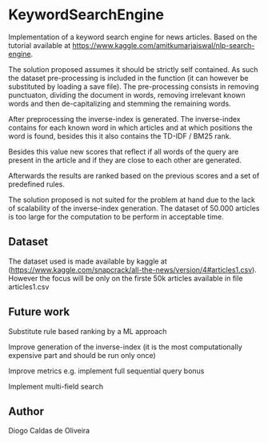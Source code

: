 # KeywordSearchEngine

Implementation of a keyword search engine for news articles. Based on the tutorial available at https://www.kaggle.com/amitkumarjaiswal/nlp-search-engine.

The solution proposed assumes it should be strictly self contained. As such the dataset pre-processing is included in the function (it can however be substituted by loading a save file). The pre-processing consists in removing punctuaton, dividing the document in words, removing irrelevant known words and then de-capitalizing and stemming the remaining words.

After preprocessing the inverse-index is generated. The inverse-index contains for each known word in which articles and at which positions the word is found, besides this it also contains the TD-IDF / BM25 rank.

Besides this value new scores that reflect if all words of the query are present in the article and if they are close to each other are generated.

Afterwards the results are ranked based on the previous scores and a set of predefined rules.

The solution proposed is not suited for the problem at hand due to the lack of scalability of the inverse-index generation. The dataset of 50.000 articles is too large for the computation to be perform in acceptable time.

## Dataset

The dataset used is made available by kaggle at (https://www.kaggle.com/snapcrack/all-the-news/version/4#articles1.csv). However the focus will be only on the firste 50k articles available in file articles1.csv

## Future work

Substitute rule based ranking by a ML approach

Improve generation of the inverse-index (it is the most computationally expensive part and should be run only once)

Improve metrics e.g. implement full sequential query bonus

Implement multi-field search

## Author

Diogo Caldas de Oliveira
